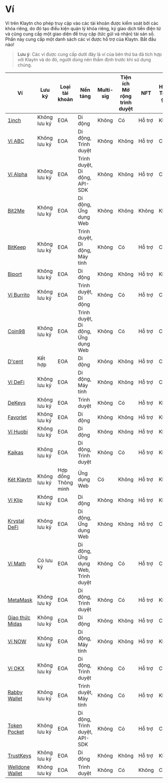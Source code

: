 # Ví

Ví trên Klaytn cho phép truy cập vào các tài khoản được kiểm soát bởi các khóa riêng, do đó tạo điều kiện quản lý khóa riêng, ký giao dịch tiền điện tử và cũng cung cấp một giao diện để truy cập (tức gửi và nhận) tài sản số. Phần này cung cấp một danh sách các ví được hỗ trợ của Klaytn. Bắt đầu nào!

> **Lưu ý**: Các ví được cung cấp dưới đây là ví của bên thứ ba đã tích hợp với Klaytn và do đó, người dùng nên thẩm định trước khi sử dụng chúng.


| Ví                                               | Lưu ký       | Loại tài khoản      | Nền tảng                           | Multi-sig | Tiện ích Mở rộng trình duyệt | NFT    | Hỗ trợ Trung gian |
| ------------------------------------------------ | ------------ | ------------------- | ---------------------------------- | --------- | ---------------------------- | ------ | ----------------- |
| [1inch](https://1inch.io/wallet/)                | Không lưu ký | EOA                 | Di động                            | Không     | Có                           | Hỗ trợ | Không             |
| [Ví ABC](https://myabcwallet.io/en/)             | Không lưu ký | EOA                 | Di động, Trình duyệt               | Không     | Không                        | Hỗ trợ | Có                |
| [Ví Alpha](https://alphawallet.com/)             | Không lưu ký | EOA                 | Trình duyệt, Di động, API-SDK      | Không     | Không                        | Hỗ trợ | Có                |
| [Bit2Me](https://bit2me.com/suite/wallet-klaytn) | Không lưu ký | EOA                 | Di động, Ứng dụng Web              | Không     | Không                        | Không  | Không             |
| [BitKeep](https://bitkeep.com/)                  | Không lưu ký | EOA                 | Trình duyệt, Di động, Máy tính     | Không     | Có                           | Hỗ trợ | Có                |
| [Biport](https://biport.io/#/)                   | Không lưu ký | EOA                 | Di động                            | Không     | Không                        | Hỗ trợ | Không             |
| [Ví Burrito](https://www.burritowallet.com/en)   | Không lưu ký | EOA                 | Trình duyệt, Di động               | Không     | Có                           | Hỗ trợ | Có                |
| [Coin98](https://coin98.com/)                    | Không lưu ký | EOA                 | Trình duyệt, Di động, Ứng dụng Web | Không     | Có                           | Hỗ trợ | Có                |
| [D'cent](https://dcentwallet.com/)               | Kết hợp      | EOA                 | Di động                            | Không     | Không                        | Hỗ trợ | Có                |
| [Ví DeFi](https://crypto.com/defi-wallet)        | Không lưu ký | EOA                 | Di động, Máy tính                  | Không     | Không                        | Hỗ trợ | Có                |
| [DeKeys](https://www.atomrigs.io/)               | Không lưu ký | EOA                 | Trình duyệt                        | Không     | Có                           | Hỗ trợ | Không             |
| [Favorlet](https://favorlet.io/)                 | Không lưu ký | EOA                 | Di động                            | Không     | Không                        | Hỗ trợ | Không             |
| [Ví Huobi](https://www.itoken.com/en)            | Không lưu ký | EOA                 | Di động                            | Không     | Không                        | Hỗ trợ | Không             |
| [Kaikas](https://app.kaikas.io/)                 | Không lưu ký | EOA                 | Di động, Trình duyệt               | Không     | Có                           | Hỗ trợ | Không             |
| [Két Klaytn](https://safe.klaytn.foundation/)    | Không lưu ký | Hợp đồng Thông minh | Ứng dụng Web                       | Có        | Không                        | Hỗ trợ | Không             |
| [Ví Klip](https://klipwallet.com/)               | Không lưu ký | EOA                 | Di động                            | Không     | Không                        | Hỗ trợ | Không             |
| [Krystal DeFi](https://krystal.app/)             | Không lưu ký | EOA                 | Di động, Ứng dụng Web              | Không     | Không                        | Hỗ trợ | Có                |
| [Ví Math](https://mathwallet.org/en-us/)         | Có lưu ký    | EOA                 | Di động, Ứng dụng Web, Trình duyệt | Không     | Có                           | Hỗ trợ | Có                |
| [MetaMask](https://metamask.io/)                 | Không lưu ký | EOA                 | Di động, Trình duyệt               | Không     | Có                           | Hỗ trợ | Không             |
| [Giao thức Midas](https://midasprotocol.io/)     | Không lưu ký | EOA                 | Di động                            | Không     | Không                        | Hỗ trợ | Có                |
| [Ví NOW](https://walletnow.app/)                 | Không lưu ký | EOA                 | Di động, Máy tính                  | Không     | Không                        | Hỗ trợ | Không             |
| [Ví OKX](https://www.okx.com/web3)               | Không lưu ký | EOA                 | Di động, Trình duyệt               | Không     | Có                           | Hỗ trợ | Có                |
| [Rabby Wallet](https://rabby.io/)                | Không lưu ký | EOA                 | Trình duyệt, Máy tính              | Không     | Có                           | Hỗ trợ | Không             |
| [Token Pocket](https://www.tokenpocket.pro/en)   | Không lưu ký | EOA                 | Di động, Trình duyệt, API-SDK      | Không     | Có                           | Hỗ trợ | Có                |
| [TrustKeys](https://trustkeys.network/)          | Không lưu ký | EOA                 | Di động                            | Không     | Không                        | Hỗ trợ | Không             |
| [Welldone Wallet](https://welldonestudio.io/)    | Không lưu ký | EOA                 | Trình duyệt                        | Không     | Có                           | Không  | Có                |
